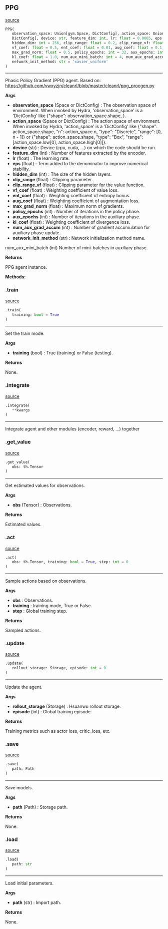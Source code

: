 #


## PPG
[source](https://github.com/RLE-Foundation/Hsuanwu/blob/main/hsuanwu/xploit/agent/ppg.py/#L16)
```python 
PPG(
   observation_space: Union[gym.Space, DictConfig], action_space: Union[gym.Space,
   DictConfig], device: str, feature_dim: int, lr: float = 0.0005, eps: float = 1e-05,
   hidden_dim: int = 256, clip_range: float = 0.2, clip_range_vf: float = 0.2,
   vf_coef: float = 0.5, ent_coef: float = 0.01, aug_coef: float = 0.1,
   max_grad_norm: float = 0.5, policy_epochs: int = 32, aux_epochs: int = 6,
   kl_coef: float = 1.0, num_aux_mini_batch: int = 4, num_aux_grad_accum: int = 1,
   network_init_method: str = 'xavier_uniform'
)
```


---
Phasic Policy Gradient (PPG) agent.
Based on: https://github.com/vwxyzjn/cleanrl/blob/master/cleanrl/ppg_procgen.py


**Args**

* **observation_space** (Space or DictConfig) : The observation space of environment. When invoked by Hydra,
    'observation_space' is a 'DictConfig' like {"shape": observation_space.shape, }.
* **action_space** (Space or DictConfig) : The action space of environment. When invoked by Hydra,
    'action_space' is a 'DictConfig' like
    {"shape": action_space.shape, "n": action_space.n, "type": "Discrete", "range": [0, n - 1]} or
    {"shape": action_space.shape, "type": "Box", "range": [action_space.low[0], action_space.high[0]]}.
* **device** (str) : Device (cpu, cuda, ...) on which the code should be run.
* **feature_dim** (int) : Number of features extracted by the encoder.
* **lr** (float) : The learning rate.
* **eps** (float) : Term added to the denominator to improve numerical stability.
* **hidden_dim** (int) : The size of the hidden layers.
* **clip_range** (float) : Clipping parameter.
* **clip_range_vf** (float) : Clipping parameter for the value function.
* **vf_coef** (float) : Weighting coefficient of value loss.
* **ent_coef** (float) : Weighting coefficient of entropy bonus.
* **aug_coef** (float) : Weighting coefficient of augmentation loss.
* **max_grad_norm** (float) : Maximum norm of gradients.
* **policy_epochs** (int) : Number of iterations in the policy phase.
* **aux_epochs** (int) : Number of iterations in the auxiliary phase.
* **kl_coef** (float) : Weighting coefficient of divergence loss.
* **num_aux_grad_accum** (int) : Number of gradient accumulation for auxiliary phase update.
* **network_init_method** (str) : Network initialization method name.

num_aux_mini_batch (int) Number of mini-batches in auxiliary phase.


**Returns**

PPG agent instance.


**Methods:**


### .train
[source](https://github.com/RLE-Foundation/Hsuanwu/blob/main/hsuanwu/xploit/agent/ppg.py/#L105)
```python
.train(
   training: bool = True
)
```

---
Set the train mode.


**Args**

* **training** (bool) : True (training) or False (testing).


**Returns**

None.

### .integrate
[source](https://github.com/RLE-Foundation/Hsuanwu/blob/main/hsuanwu/xploit/agent/ppg.py/#L117)
```python
.integrate(
   **kwargs
)
```

---
Integrate agent and other modules (encoder, reward, ...) together

### .get_value
[source](https://github.com/RLE-Foundation/Hsuanwu/blob/main/hsuanwu/xploit/agent/ppg.py/#L137)
```python
.get_value(
   obs: th.Tensor
)
```

---
Get estimated values for observations.


**Args**

* **obs** (Tensor) : Observations.


**Returns**

Estimated values.

### .act
[source](https://github.com/RLE-Foundation/Hsuanwu/blob/main/hsuanwu/xploit/agent/ppg.py/#L148)
```python
.act(
   obs: th.Tensor, training: bool = True, step: int = 0
)
```

---
Sample actions based on observations.


**Args**

* **obs**  : Observations.
* **training**  : training mode, True or False.
* **step**  : Global training step.


**Returns**

Sampled actions.

### .update
[source](https://github.com/RLE-Foundation/Hsuanwu/blob/main/hsuanwu/xploit/agent/ppg.py/#L166)
```python
.update(
   rollout_storage: Storage, episode: int = 0
)
```

---
Update the agent.


**Args**

* **rollout_storage** (Storage) : Hsuanwu rollout storage.
* **episode** (int) : Global training episode.


**Returns**

Training metrics such as actor loss, critic_loss, etc.

### .save
[source](https://github.com/RLE-Foundation/Hsuanwu/blob/main/hsuanwu/xploit/agent/ppg.py/#L366)
```python
.save(
   path: Path
)
```

---
Save models.


**Args**

* **path** (Path) : Storage path.


**Returns**

None.

### .load
[source](https://github.com/RLE-Foundation/Hsuanwu/blob/main/hsuanwu/xploit/agent/ppg.py/#L381)
```python
.load(
   path: str
)
```

---
Load initial parameters.


**Args**

* **path** (str) : Import path.


**Returns**

None.
